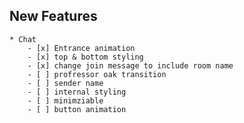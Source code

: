 ## New Features
	
	* Chat
		- [x] Entrance animation
		- [x] top & bottom styling
		- [x] change join message to include room name
		- [ ] profressor oak transition
		- [ ] sender name
		- [ ] internal styling
		- [ ] minimziable
		- [ ] button animation
		
	
